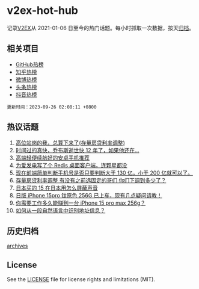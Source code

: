 # v2ex-hot-hub

 记录[V2EX](https://www.v2ex.com/)从 2021-01-06 日至今的热门话题。每小时抓取一次数据，按天[归档](archives)。
 
 ## 相关项目

- [GitHub热榜](https://github.com/snaildev/github-hot-hub)
- [知乎热榜](https://github.com/snaildev/zhihu-hot-hub)
- [微博热榜](https://github.com/snaildev/weibo-hot-hub)
- [头条热榜](https://github.com/snaildev/toutiao-hot-hub)
- [抖音热榜](https://github.com/snaildev/douyin-hot-hub)


 `更新时间：2023-09-26 02:08:11 +0800`

## 热议话题

1. [高位站岗的我，总算下来了(存量房贷利率调整)](https://www.v2ex.com/t/976790)
1. [时间过的真快，乔布斯逝世快 12 年了，如果他还在…](https://www.v2ex.com/t/976938)
1. [高端轻便续航好的安卓手机推荐](https://www.v2ex.com/t/976855)
1. [为爱发电写了个 Redis 桌面客户端，连颗星都没](https://www.v2ex.com/t/976991)
1. [现在前端简单判断手机号是否只要判断大于 130 亿，小于 200 亿就可以了。](https://www.v2ex.com/t/976806)
1. [存量房贷利率调整 有没有之前选固定的哥们 你们下调到多少了？](https://www.v2ex.com/t/976802)
1. [日本买的 15 在日本用怎么屏蔽声音](https://www.v2ex.com/t/976797)
1. [日版 iPhone 15pro 钛原色 256G 已上车，现有几点疑问请教！](https://www.v2ex.com/t/976889)
1. [你需要工作多久能赚到一台 iPhone 15 pro max 256g？](https://www.v2ex.com/t/976884)
1. [如何从一段自然语言中识别地址信息？](https://www.v2ex.com/t/976864)

## 历史归档

[archives](archives)

## License

See the [LICENSE](LICENSE) file for license rights and limitations (MIT).
